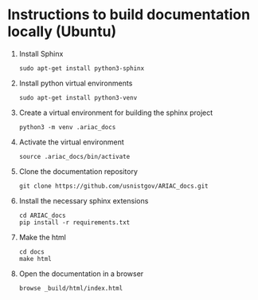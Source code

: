 # Instructions to build documentation locally (Ubuntu)

1. Install Sphinx

    ```
    sudo apt-get install python3-sphinx
    ```

2. Install python virtual environments

    ```
    sudo apt-get install python3-venv
    ```

3. Create a virtual environment for building the sphinx project

    ```
    python3 -m venv .ariac_docs
    ```

4. Activate the virtual environment

    ```
    source .ariac_docs/bin/activate
    ```

5. Clone the documentation repository 

    ```
    git clone https://github.com/usnistgov/ARIAC_docs.git
    ```

6. Install the necessary sphinx extensions

    ```
    cd ARIAC_docs
    pip install -r requirements.txt
    ```

7. Make the html 

    ```
    cd docs
    make html
    ```

8. Open the documentation in a browser 

    ```
    browse _build/html/index.html
    ```